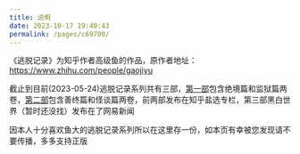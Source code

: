 ```yaml
---
title: 说明
date: 2023-10-17 19:40:43
permalink: /pages/c69700/
---
```


《逃脱记录》为知乎作者高级鱼的作品，原作者地址：https://www.zhihu.com/people/gaojiyu

截止到目前(2023-05-24)逃脱记录系列共有三部，[第一部](https://www.zhihu.com/xen/market/remix/paid_column/1254411186227429376)包含绝境篇和监狱篇两卷，[第二部](https://www.zhihu.com/xen/market/remix/paid_column/1291429485749792768)包含善终篇和怪谈篇两卷，前两部发布在知乎盐选专栏，第三部黑白世界（暂时还没找）发布在了网易新闻

因本人十分喜欢鱼大的逃脱记录系列所以在这里存一份，如本页有幸被您发现请不要传播，多多支持正版